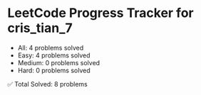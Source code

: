 # LeetCode Progress Tracker for cris_tian_7

- All: 4 problems solved
- Easy: 4 problems solved
- Medium: 0 problems solved
- Hard: 0 problems solved

✅ Total Solved: 8 problems
